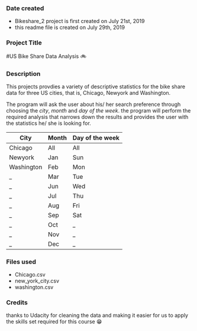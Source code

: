 ### Date created
* Bikeshare_2 project is first created on July 21st, 2019
* this readme file is created on July 29th, 2019

### Project Title
#US Bike Share Data Analysis :bike:

### Description
This projects provdies a variety of descriptive statistics for the bike share data for three US cities, that is, Chicago, Newyork and Washington.

The program will ask the user about his/ her search preference through choosing the *city*, *month* and *day of the week*. the program will perform the required analysis that narrows down the results and provides the user with the statistics he/ she is looking for.

City | Month | Day of the week
-----|-------|-----------------
Chicago | All | All
Newyork | Jan | Sun
Washington | Feb | Mon
 _ | Mar | Tue
 _ | Jun | Wed
 _ | Jul | Thu
 _ | Aug | Fri
 _ | Sep | Sat
 _ | Oct | _ 
 _ | Nov | _
 _ | Dec | _ 

### Files used
* Chicago.csv
* new_york_city.csv
* washington.csv

### Credits
thanks to Udacity for cleaning the data and making it easier for us to apply the skills set required for this course :grin:



